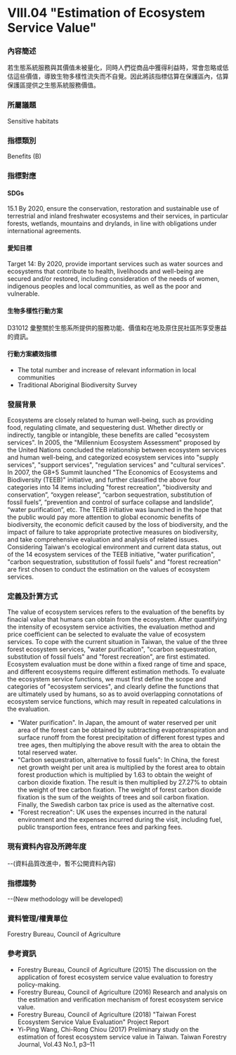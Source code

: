 # VIII.04 "Estimation of Ecosystem Service Value"

<script type="text/javascript" src="http://cdn.mathjax.org/mathjax/latest/MathJax.js?config=TeX-AMS-MML_HTMLorMML"></script>

### 內容簡述
若生態系統服務與其價值未被量化，同時人們從商品中獲得利益時，常會忽略或低估這些價值，導致生物多樣性流失而不自覺。因此將該指標估算在保護區內，估算保護區提供之生態系統服務價值。

### 所屬議題
Sensitive habitats
### 指標類別
Benefits (B)
### 指標對應
#### SDGs
15.1 By 2020, ensure the conservation, restoration and sustainable use of terrestrial and inland freshwater ecosystems and their services, in particular forests, wetlands, mountains and drylands, in line with obligations under international agreements.
#### 愛知目標
Target 14: By 2020, provide important services such as water sources and ecosystems that contribute to health, livelihoods and well-being are secured and/or restored, including consideration of the needs of women, indigenous peoples and local communities, as well as the poor and vulnerable.
#### 生物多樣性行動方案
D31012 彙整關於生態系所提供的服務功能、價值和在地及原住民社區所享受惠益的資訊。
#### 行動方案績效指標
* The total number and increase of relevant information in local communities
* Traditional Aboriginal Biodiversity Survey
### 發展背景
Ecosystems are closely related to human well-being, such as providing food, regulating climate, and sequestering dust. Whether directly or indirectly, tangible or intangible, these benefits are called "ecosystem services". In 2005, the "Millennium Ecosystem Assessment" proposed by the United Nations concluded the relationship between ecosystem services and human well-being, and categorized ecosystem services into "supply services", "support services", "regulation services" and "cultural services". In 2007, the G8+5 Summit launched "The Economics of Ecosystems and Biodiversity (TEEB)" initiative, and further classified the above four categories into 14 items including "forest recreation", "biodiversity and conservation”, “oxygen release”, “carbon sequestration, substitution of fossil fuels”, “prevention and control of surface collapse and landslide”, “water purification”, etc. The TEEB initiative was launched in the hope that the public would pay more attention to global economic benefits of biodiversity, the economic deficit caused by the loss of biodiversity, and the impact of failure to take appropriate protective measures on biodiversity, and take comprehensive evaluation and analysis of related issues. Considering Taiwan's ecological environment and current data status, out of the 14 ecosystem services of the TEEB initiative, "water purification", "carbon sequestration, substitution of fossil fuels" and "forest recreation" are first chosen to conduct the estimation on the values of ecosystem services.
### 定義及計算方式
The value of ecosystem services refers to the evaluation of the benefits by finacial value that humans can obtain from the ecosystem. After quantifying the intensity of ecosystem service activities, the evaluation method and price coefficient can be selected to evaluate the value of ecosystem services. To cope with the current situation in Taiwan, the value of the three forest ecosystem services, "water purification", "ccarbon sequestration, substitution of fossil fuels" and "forest recreation", are first estimated. Ecosystem evaluation must be done within a fixed range of time and space, and different ecosystems require different estimation methods. To evaluate the ecosystem service functions, we must first define the scope and categories of "ecosystem services", and clearly define the functions that are ultimately used by humans, so as to avoid overlapping connotations of ecosystem service functions, which may result in repeated calculations in the evaluation.
* "Water purification". In Japan, the amount of water reserved per unit area of the forest can be obtained by subtracting evapotranspiration and surface runoff from the forest precipitation of different forest types and tree ages, then multiplying the above result with the area to obtain the total reserved water.
* "Carbon sequestration, alternative to fossil fuels": In China, the forest net growth weight per unit area is multiplied by the forest area to obtain forest production which is multiplied by 1.63 to obtain the weight of carbon dioxide fixation. The result is then multiplied by 27.27% to obtain the weight of tree carbon fixation. The weight of forest carbon dioxide fixation is the sum of the weights of trees and soil carbon fixation. Finally, the Swedish carbon tax price is used as the alternative cost.
* "Forest recreation": UK uses the expenses incurred in the natural environment and the expenses incurred during the visit, including fuel, public transportion fees, entrance fees and parking fees.
### 現有資料內容及所跨年度
--(資料品質改進中，暫不公開資料內容)
### 指標趨勢
--(New methodology will be developed)
### 資料管理/權責單位
Forestry Bureau, Council of Agriculture
### 參考資訊
* Forestry Bureau, Council of Agriculture (2015) The discussion on the application of forest ecosystem service value evaluation to forestry policy-making.
* Forestry Bureau, Council of Agriculture (2016) Research and analysis on the estimation and verification mechanism of forest ecosystem service value.
* Forestry Bureau, Council of Agriculture (2018) "Taiwan Forest Ecosystem Service Value Evaluation" Project Report
* Yi-Ping Wang, Chi-Rong Chiou (2017) Preliminary study on the estimation of forest ecosystem service value in Taiwan. Taiwan Forestry Journal, Vol.43 No.1, p3–11